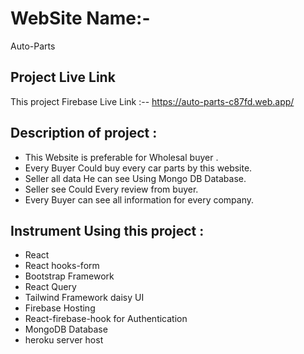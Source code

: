 # WebSite Name:-
Auto-Parts

## Project Live Link
This project Firebase Live Link :--  https://auto-parts-c87fd.web.app/ 


## Description of project : 

* This Website is preferable for Wholesal buyer .
* Every Buyer Could buy every car parts by this website.
* Seller all data He can see  Using Mongo DB Database.
* Seller see Could Every review from buyer.
* Every Buyer can see all information for every company.

## Instrument Using this project :
* React
* React hooks-form
* Bootstrap Framework
* React Query
* Tailwind Framework daisy UI
* Firebase Hosting
* React-firebase-hook for Authentication
* MongoDB Database
* heroku server host